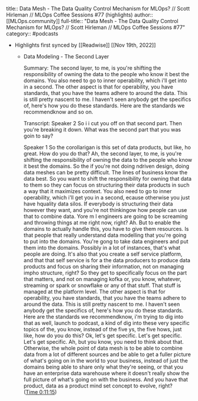 title:: Data Mesh - The Data Quality Control Mechanism for MLOps? // Scott Hirleman // MLOps Coffee Sessions #77 (highlights)
author:: [[MLOps.community]]
full-title:: "Data Mesh - The Data Quality Control Mechanism for MLOps? // Scott Hirleman // MLOps Coffee Sessions \#77"
category:: #podcasts

- Highlights first synced by [[Readwise]] [[Nov 19th, 2022]]
	- Data Modeling - The Second Layer
	  
	  Summary:
	  The second layer, to me, is you're shifting the responsibility of owning the data to the people who know it best the domains. You also need to go to inner operability, which i'll get into in a second. The other aspect is that for operability, you have standards, that you have the teams adhere to around the data. This is still pretty nascent to me. I haven't seen anybody get the specifics of, here's how you do these standards. Here are the standards we recommendknow and so on.
	  
	  Transcript:
	  Speaker 2
	  So i i cut you off on that second part. Then you're breaking it down. What was the second part that you was goin to say?
	  
	  Speaker 1
	  So the corollarigan is this set of data products, but like, ho great. How do you do that? Ah, the second layer, to me, is you're shifting the responsibility of owning the data to the people who know it best the domains. So the if you're not doing ndriven design, doing data meshes can be pretty difficult. The lines of business know the data best. So you want to shift the responsibility for owning that data to them so they can focus on structuring their data products in such a way that it maximizes context. You also need to go to inner operability, which i'll get you in a second, ecause otherwise you just have hquality data silos. If everybody is structuring their data however they want, and you're not thinkingow how people can use that to combine data. Yore m l engineers are going to be screaming and throwing things at me right now, right? Ah. But to enable the domains to actually handle this, you have to give them resources. Is that people that really understand data modelling that you're going to put into the domains. You're gong to take data engineers and put them into the domains. Possibly in a lot of instances, that's what people are doing. It's also that you create a self service platform, and that that self service is for a the data producers to produce data products and focus on sharing their information, not on managing impho structure, right? So they get to specifically focus on the part that matters, and not on managing kofka or, you know, whatever, streaming or spark or snowflake or any of that stuff. That stuff is managed at the platform level. The other aspect is that for operability, you have standards, that you have the teams adhere to around the data. This is still pretty nascent to me. I haven't seen anybody get the specifics of, here's how you do these standards. Here are the standards we recommendknow, i'm trying to dig into that as well, launch to podcast, a kind of dig into these very specific topics of the, you know, instead of the five ys, the five hows, just like, how do you do this? Ok, let's get specific. Let's get specific. Let's get specific. Ah, but you know, you need to think about that. Otherwise, the whole point of data mesh is to be able to combine data from a lot of different sources and be able to get a fuller picture of what's going on in the world to your business, instead of just the domains being able to share only what they're seeing, or that you have an enterprise data warehouse where it doesn't really show the full picture of what's going on with the business. And you have that product, data as a product mind set concept to evolve, right? ([Time 0:11:15](https://share.snipd.com/snip/cb5aad9f-b3bd-4da9-bdcd-116d13e9d353))